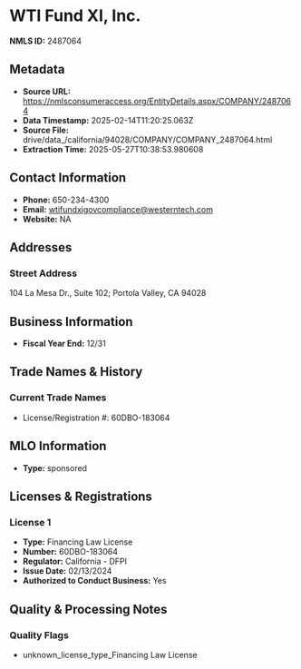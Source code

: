 # WTI Fund XI, Inc.

**NMLS ID:** 2487064

## Metadata
- **Source URL:** https://nmlsconsumeraccess.org/EntityDetails.aspx/COMPANY/2487064
- **Data Timestamp:** 2025-02-14T11:20:25.063Z
- **Source File:** drive/data_/california/94028/COMPANY/COMPANY_2487064.html
- **Extraction Time:** 2025-05-27T10:38:53.980608

## Contact Information
- **Phone:** 650-234-4300
- **Email:** wtifundxigovcompliance@westerntech.com
- **Website:** NA

## Addresses
### Street Address
104 La Mesa Dr., Suite 102; Portola Valley, CA 94028

## Business Information
- **Fiscal Year End:** 12/31

## Trade Names & History
### Current Trade Names
- License/Registration #: 60DBO-183064

## MLO Information
- **Type:** sponsored

## Licenses & Registrations

### License 1
- **Type:** Financing Law License
- **Number:** 60DBO-183064
- **Regulator:** California - DFPI
- **Issue Date:** 02/13/2024
- **Authorized to Conduct Business:** Yes

## Quality & Processing Notes
### Quality Flags
- unknown_license_type_Financing Law License
